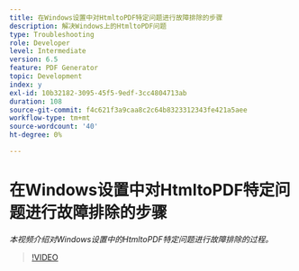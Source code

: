 ```yaml
---
title: 在Windows设置中对HtmltoPDF特定问题进行故障排除的步骤
description: 解决Windows上的HtmltoPDF问题
type: Troubleshooting
role: Developer
level: Intermediate
version: 6.5
feature: PDF Generator
topic: Development
index: y
exl-id: 10b32182-3095-45f5-9edf-3cc4804713ab
duration: 108
source-git-commit: f4c621f3a9caa8c2c64b8323312343fe421a5aee
workflow-type: tm+mt
source-wordcount: '40'
ht-degree: 0%

---
```


# 在Windows设置中对HtmltoPDF特定问题进行故障排除的步骤

*本视频介绍对Windows设置中的HtmltoPDF特定问题进行故障排除的过程。*

>[!VIDEO](https://video.tv.adobe.com/v/335545?quality=12&learn=on)
